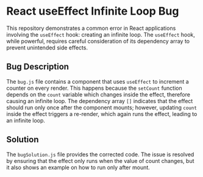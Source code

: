 # React useEffect Infinite Loop Bug

This repository demonstrates a common error in React applications involving the `useEffect` hook: creating an infinite loop. The `useEffect` hook, while powerful, requires careful consideration of its dependency array to prevent unintended side effects.

## Bug Description

The `bug.js` file contains a component that uses `useEffect` to increment a counter on every render.  This happens because the `setCount` function depends on the `count` variable which changes inside the effect, therefore causing an infinite loop. The dependency array `[]` indicates that the effect should run only once after the component mounts; however, updating `count` inside the effect triggers a re-render, which again runs the effect, leading to an infinite loop.

## Solution

The `bugSolution.js` file provides the corrected code. The issue is resolved by ensuring that the effect only runs when the value of count changes, but it also shows an example on how to run only after mount.